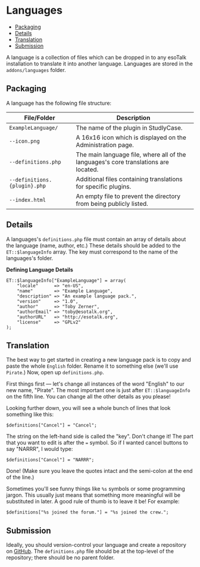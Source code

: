 # Languages

- [Packaging](#packaging)
- [Details](#details)
- [Translation](#translation)
- [Submission](#submission)

A language is a collection of files which can be dropped in to any esoTalk installation to translate it into another language. Languages are stored in the `addons/languages` folder.

<a name="packaging"></a>
## Packaging

A language has the following file structure:

| File/Folder | Description |
| -- | -- |
| `ExampleLanguage/` | The name of the plugin in StudlyCase. |
| `--icon.png` | A 16x16 icon which is displayed on the Administration page. |
| `--definitions.php` | The main language file, where all of the languages's core translations are located. |
| `--definitions.{plugin}.php` | Additional files containing translations for specific plugins. |
| `--index.html` | An empty file to prevent the directory from being publicly listed. |

<a name="details"></a>
## Details

A languages's `definitions.php` file must contain an array of details about the language (name, author, etc.) These details should be added to the `ET::$languageInfo` array. The key must correspond to the name of the languages's folder.

**Defining Language Details**

	ET::$languageInfo["ExampleLanguage"] = array(
		"locale"      => "en-US",
		"name"        => "Example Language",
		"description" => "An example language pack.",
		"version"     => "1.0",
		"author"      => "Toby Zerner",
		"authorEmail" => "toby@esotalk.org",
		"authorURL"   => "http://esotalk.org",
		"license"     => "GPLv2"
	);

<a name="translation"></a>
## Translation

The best way to get started in creating a new language pack is to copy and paste the whole `English` folder. Rename it to something else (we'll use `Pirate`.) Now, open up `definitions.php`.

First things first — let's change all instances of the word "English" to our new name, "Pirate". The most important one is just after `ET::$languageInfo` on the fifth line. You can change all the other details as you please!

Looking further down, you will see a whole bunch of lines that look something like this:

	$definitions["Cancel"] = "Cancel";

The string on the left-hand side is called the "key". Don't change it! The part that you want to edit is after the `=` symbol. So if I wanted cancel buttons to say "NARRR", I would type:

	$definitions["Cancel"] = "NARRR";

Done! (Make sure you leave the quotes intact and the semi-colon at the end of the line.)

Sometimes you'll see funny things like `%s` symbols or some programming jargon. This usually just means that something more meaningful will be substituted in later. A good rule of thumb is to leave it be! For example:

	$definitions["%s joined the forum."] = "%s joined the crew.";

<a name="submission"></a>
## Submission

Ideally, you should version-control your language and create a repository on [GitHub](http://github.com). The `definitions.php` file should be at the top-level of the repository; there should be no parent folder.
